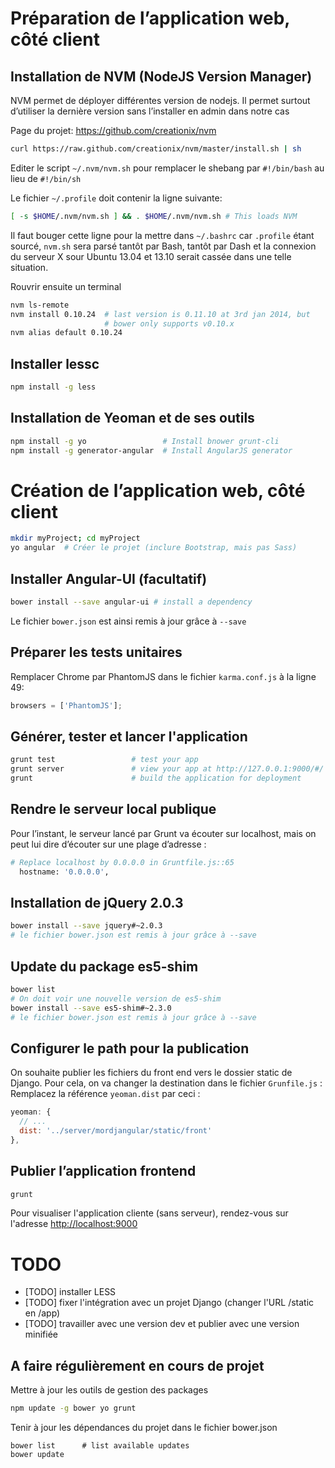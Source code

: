 Préparation de l’application web, côté client
=============================================

Installation de NVM (NodeJS Version Manager)
--------------------------------------------

NVM permet de déployer différentes version de nodejs. Il permet surtout d’utiliser la dernière version sans l’installer en admin dans notre cas

Page du projet: https://github.com/creationix/nvm
```bash
curl https://raw.github.com/creationix/nvm/master/install.sh | sh
```

Editer le script `~/.nvm/nvm.sh` pour remplacer le shebang par `#!/bin/bash` au lieu de `#!/bin/sh`

Le fichier `~/.profile` doit contenir la ligne suivante:
```bash
[ -s $HOME/.nvm/nvm.sh ] && . $HOME/.nvm/nvm.sh # This loads NVM
```

Il faut bouger cette ligne pour la mettre dans `~/.bashrc` car `.profile` étant sourcé, `nvm.sh` sera parsé tantôt par Bash, tantôt par Dash et la connexion du serveur X sour Ubuntu 13.04 et 13.10 serait cassée dans une telle situation.

Rouvrir ensuite un terminal
```bash
nvm ls-remote
nvm install 0.10.24  # last version is 0.11.10 at 3rd jan 2014, but
                     # bower only supports v0.10.x
nvm alias default 0.10.24
```

Installer lessc
---------------
```bash
npm install -g less
```

Installation de Yeoman et de ses outils
---------------------------------------
```bash
npm install -g yo                 # Install bnower grunt-cli 
npm install -g generator-angular  # Install AngularJS generator
```

Création de l’application web, côté client
==========================================
```bash
mkdir myProject; cd myProject
yo angular  # Créer le projet (inclure Bootstrap, mais pas Sass)
```
Installer Angular-UI (facultatif)
---------------------------------
```bash
bower install --save angular-ui # install a dependency
```
Le fichier `bower.json` est ainsi remis à jour grâce à `--save`

Préparer les tests unitaires
----------------------------
Remplacer Chrome par PhantomJS dans le fichier `karma.conf.js` à la ligne 49:
```javascript
browsers = ['PhantomJS'];
```
Générer, tester et lancer l'application
---------------------------------
```bash
grunt test                 # test your app
grunt server               # view your app at http://127.0.0.1:9000/#/
grunt                      # build the application for deployment
```

Rendre le serveur local publique
--------------------------------
Pour l’instant, le serveur lancé par Grunt va écouter sur localhost, mais on peut lui dire d’écouter sur une plage d’adresse :

```bash
# Replace localhost by 0.0.0.0 in Gruntfile.js::65
  hostname: '0.0.0.0',
```

Installation de jQuery 2.0.3
----------------------------
```bash
bower install --save jquery#~2.0.3
# le fichier bower.json est remis à jour grâce à --save
```

Update du package es5-shim
--------------------------
```bash
bower list
# On doit voir une nouvelle version de es5-shim
bower install --save es5-shim#~2.3.0
# le fichier bower.json est remis à jour grâce à --save
```

Configurer le path pour la publication
--------------------------------------
On souhaite publier les fichiers du front end vers le dossier static de Django. Pour cela, on va changer la destination dans le fichier `Grunfile.js` : Remplacez la référence `yeoman.dist` par ceci :

```javascript
yeoman: {
  // ...
  dist: '../server/mordjangular/static/front'
},
```

Publier l’application frontend
------------------------------
```bash
grunt
```

Pour visualiser l'application cliente (sans serveur), rendez-vous sur l'adresse [http://localhost:9000](http://localhost:9000)


TODO
====
 * [TODO] installer LESS
 * [TODO] fixer l'intégration avec un projet Django (changer l'URL /static en /app)
 * [TODO] travailler avec une version dev et publier avec une version minifiée


A faire régulièrement en cours de projet
----------------------------------------
Mettre à jour les outils de gestion des packages

```bash
npm update -g bower yo grunt
```

Tenir à jour les dépendances du projet dans le fichier bower.json
```
bower list      # list available updates
bower update
```
